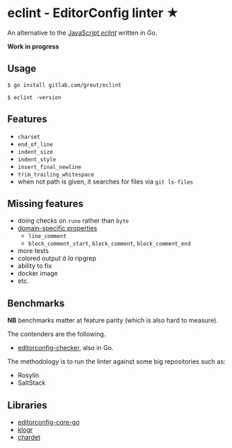 # eclint - EditorConfig linter ★

An alternative to the [JavaScript _eclint_](https://github.com/jedmao/eclint) written in Go.

**Work in progress**

## Usage

```
$ go install gitlab.com/greut/eclint

$ eclint -version
```

## Features

- `charset`
- `end_of_line`
- `indent_size`
- `indent_style`
- `insert_final_newline`
- `trim_trailing_whitespace`
- when not path is given, it searches for files via `git ls-files`

## Missing features

- doing checks on `rune` rather than `byte`
- [domain-specific properties](https://github.com/editorconfig/editorconfig/wiki/EditorConfig-Properties#ideas-for-domain-specific-properties)
    - `line_comment`
    - `block_comment_start`, `block_comment`, `block_comment_end`
- more tests
- colored output _à la_ ripgrep
- ability to fix
- docker image
- etc.

## Benchmarks

**NB** benchmarks matter at feature parity (which is also hard to measure).

The contenders are the following.

- [editorconfig-checker](https://github.com/editorconfig-checker/editorconfig-checker), also in Go.

The methodology is to run the linter against some big repositories such as:

- Rosylin
- SaltStack

## Libraries

- [editorconfig-core-go](https://github.com/editorconfig/editorconfig-core-go)
- [klogr](https://github.com/kubernetes/klog/tree/master/klogr)
- [chardet](https://github.com/gogs/chardet)
